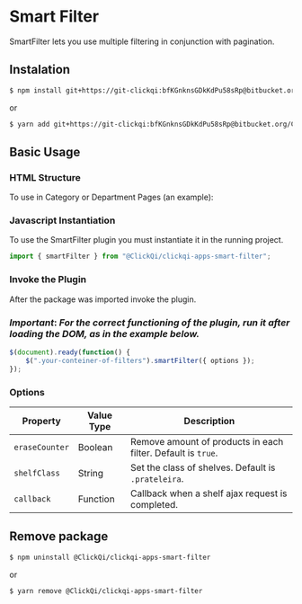 # **Smart Filter**

SmartFilter lets you use multiple filtering in conjunction with pagination.

## **Instalation**

```bash
$ npm install git+https://git-clickqi:bfKGnknsGDkKdPu58sRp@bitbucket.org/ClickQI/clickqi-apps-smart-filter.git --save
```

or

```bash
$ yarn add git+https://git-clickqi:bfKGnknsGDkKdPu58sRp@bitbucket.org/ClickQI/clickqi-apps-smart-filter.git
```

## **Basic Usage**

### **HTML Structure**

To use in Category or Department Pages (an example):

### **Javascript Instantiation**

To use the SmartFilter plugin you must instantiate it in the running project.

```js
import { smartFilter } from "@ClickQi/clickqi-apps-smart-filter";
```

### **Invoke the Plugin**

After the package was imported invoke the plugin.

### **_Important_**: _For the correct functioning of the plugin, run it after loading the DOM, as in the example below._

```js
$(document).ready(function() {
    $(".your-conteiner-of-filters").smartFilter({ options });
});
```

### **Options**

| Property       | Value Type | Description                                                  |
| -------------- | ---------- | ------------------------------------------------------------ |
| `eraseCounter` | Boolean    | Remove amount of products in each filter. Default is `true`. |
| `shelfClass`   | String     | Set the class of shelves. Default is `.prateleira`.          |
| `callback`     | Function   | Callback when a shelf ajax request is completed.             |

## **Remove package**

```bash
$ npm uninstall @ClickQi/clickqi-apps-smart-filter
```

or

```bash
$ yarn remove @ClickQi/clickqi-apps-smart-filter
```

